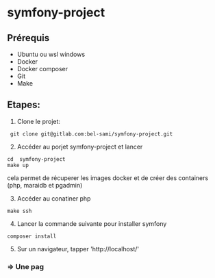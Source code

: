 # symfony-project



## Prérequis

* Ubuntu ou wsl windows
* Docker
* Docker composer
* Git
* Make

## Etapes:

1. Clone le projet:
````
 git clone git@gitlab.com:bel-sami/symfony-project.git
````
2. Accéder au porjet symfony-project et lancer

````
cd  symfony-project
make up
````
cela permet de récuperer les images docker et de créer des containers (php, maraidb et pgadmin)

3. Accéder au conatiner php
````
make ssh
````
4. Lancer la commande suivante pour installer symfony
````
composer install
````

5. Sur un navigateur, tapper  'http://localhost/'

### => Une pag

